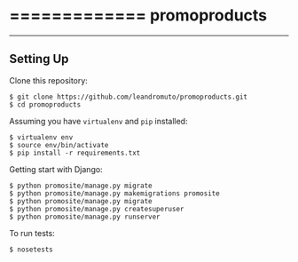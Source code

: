 =============
promoproducts
=============

----------
Setting Up
----------

Clone this repository:

```
$ git clone https://github.com/leandromuto/promoproducts.git
$ cd promoproducts
```

Assuming you have `virtualenv` and `pip` installed:

```
$ virtualenv env
$ source env/bin/activate
$ pip install -r requirements.txt
```

Getting start with Django:

```
$ python promosite/manage.py migrate
$ python promosite/manage.py makemigrations promosite
$ python promosite/manage.py migrate
$ python promosite/manage.py createsuperuser
$ python promosite/manage.py runserver
```

To run tests:

```
$ nosetests
```